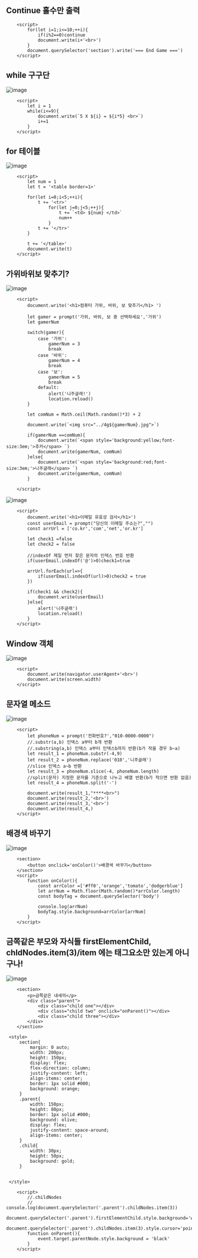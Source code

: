 ## Continue 홀수만 출력
```
    <script>
        for(let i=1;i<=10;++i){
            if(i%2==0)continue
            document.write(i+'<br>')
        }
        document.querySelector('section').write('=== End Game ===')
    </script>
```

## while 구구단
![image](https://user-images.githubusercontent.com/30430227/125612130-89e1ec7a-7f3b-4d7c-a1c8-9476bde807aa.png)
```
    <script>
        let i = 1
        while(i<=9){
            document.write(`5 X ${i} = ${i*5} <br>`)
            i+=1
        }
    </script>
```

## for 테이블
![image](https://user-images.githubusercontent.com/30430227/125613342-32a45c14-499e-4329-9390-c43bacde258f.png)
```
    <script>
        let num = 1
        let t = '<table border=1>'

        for(let i=0;i<5;++i){
            t += '<tr>'
                for(let j=0;j<5;++j){
                    t += `<td> ${num} </td>`
                    num++
                }
            t += '</tr>'
        }

        t += '</table>'
        document.write(t)
    </script>
```

## 가위바위보 맞추기?
![image](https://user-images.githubusercontent.com/30430227/125717676-b9b6c5e5-c143-47c6-bedf-dc78bc255aeb.png)
```
    <script>
        document.write('<h1>컴퓨터 가위, 바위, 보 맞추기</h1> ')

        let gamer = prompt('가위, 바위, 보 중 선택하세요','가위')
        let gamerNum

        switch(gamer){
            case '가위':
                gamerNum = 3
                break
            case '바위':
                gamerNum = 4
                break
            case '보':
                gamerNum = 5
                break
            default:
                alert('니주글래!')
                location.reload()
        }

        let comNum = Math.ceil(Math.random()*3) + 2

        document.write(`<img src="../4g${gamerNum}.jpg">`)

        if(gamerNum ==comNum){
            document.write(`<span style='background:yellow;font-size:3em;'>추카</span> `)
            document.write(gamerNum, comNum)
        }else{
            document.write(`<span style='background:red;font-size:3em;'>니주글래</span> `)
            document.write(gamerNum, comNum)
        }

    </script>
```

![image](https://user-images.githubusercontent.com/30430227/125723794-7bfc11f7-8813-49e6-9a99-a0641046a474.png)
```
    <script>
        document.write('<h1>이메일 유효성 검사</h1>')
        const userEmail = prompt("당신의 이메일 주소는?","")
        const arrUrl = ['co.kr','com','net','or.kr']

        let check1 =false
        let check2 = false

        //indexOf 제일 먼저 찾은 문자의 인덱스 번호 반환
        if(userEmail.indexOf('@')>0)check1=true

        arrUrl.forEach(url=>{
            if(userEmail.indexOf(url)>0)check2 = true
        })

        if(check1 && check2){
            document.write(userEmail)
        }else{
            alert('니주글래')
            location.reload()
        }
    </script>

```

## Window 객체
![image](https://user-images.githubusercontent.com/30430227/125729109-6826a766-0876-4d8c-aa87-df68831184a4.png)
```
    <script>
        document.write(navigator.userAgent+'<br>')
        document.write(screen.width)
    </script>
```

## 문자열 메소드
![image](https://user-images.githubusercontent.com/30430227/125731787-d2379175-1993-4929-94e5-aa4703e4209e.png)
```
    <script>
        let phoneNum = prompt('전화번호?',"010-0000-0000")
        //.substr(a,b) 인덱스 a부터 b개 반환
        //.substring(a,b) 인덱스 a부터 인덱스b까지 반환(b가 작을 경우 b~a)
        let result_1 = phoneNum.substr(-4,9)
        let result_2 = phoneNum.replace('010','니주글래')
        //slice 인덱스 a~b 반환
        let result_3 = phoneNum.slice(-4, phoneNum.length)
        //split(문자) 지정한 문자를 기준으로 나누고 배열 반환(b가 작으면 반환 없음)
        let result_4 = phoneNum.split('-')

        document.write(result_1,"****<br>")
        document.write(result_2,'<br>')
        document.write(result_3,'<br>')
        document.write(result_4,)
    </script>
```

## 배경색 바꾸기
![image](https://user-images.githubusercontent.com/30430227/125734675-749b3ee6-2eb6-4ec9-952d-02d06960547a.png)
```
    <section>
        <button onclick='onColor()'>배경색 바꾸기</button>
    </section>
    <script>
        function onColor(){
            const arrColor =['#ff0','orange','tomato','dodgerblue']
            let arrNum = Math.floor(Math.random()*arrColor.length)
            const bodyTag = document.querySelector('body')

            console.log(arrNum)
            bodyTag.style.background=arrColor[arrNum]
        }
    </script>
```

## 금쪽같은 부모와 자식들 firstElementChild, chldNodes.item(3)/item 에는 태그요소만 있는게 아니구나!
![image](https://user-images.githubusercontent.com/30430227/125756044-7e205db3-4663-4b4d-a1d2-7a36add79b8d.png)
```
    <section>
        <p>금쪽같은 내새끼</p>
        <div class="parent">
            <div class="child one"></div>
            <div class="child two" onclick="onParent()"></div>
            <div class="child three"></div>
        </div>
    </section>
```
```
 <style>
     section{
         margin: 0 auto;
         width: 200px;
         height: 150px;
         display: flex;
         flex-direction: column;
         justify-content: left;
         align-items: center;
         border: 1px solid #000;
         background: orange;
     }
     .parent{
         width: 150px;
         height: 80px;
         border: 1px solid #000;
         background: olive;
         display: flex;
         justify-content: space-around;
         align-items: center;
     }
     .child{
         width: 30px;
         height: 50px;
         background: gold;
     }
     

 </style>
```
```
    <script>
        //.childNodes
        // console.log(document.querySelector('.parent').childNodes.item(3))
        document.querySelector('.parent').firstElementChild.style.background='white'
        document.querySelector('.parent').childNodes.item(3).style.cursor='pointer'
        function onParent(){
            event.target.parentNode.style.background = 'black'
        }
    </script>
```
